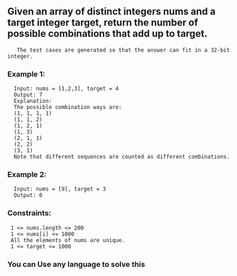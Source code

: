 ## Given an array of distinct integers nums and a target integer target, return the number of possible combinations that add up to target.

       The test cases are generated so that the answer can fit in a 32-bit integer.

 

### Example 1:

      Input: nums = [1,2,3], target = 4
      Output: 7
      Explanation:
      The possible combination ways are:
      (1, 1, 1, 1)
      (1, 1, 2)
      (1, 2, 1)
      (1, 3)
      (2, 1, 1)
      (2, 2)
      (3, 1)
      Note that different sequences are counted as different combinations.
### Example 2:

      Input: nums = [9], target = 3
      Output: 0
 

### Constraints:

     1 <= nums.length <= 200
     1 <= nums[i] <= 1000
     All the elements of nums are unique.
     1 <= target <= 1000
     
### You can Use any language to solve this
